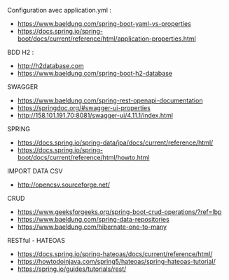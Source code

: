 Configuration avec application.yml :

- https://www.baeldung.com/spring-boot-yaml-vs-properties
- https://docs.spring.io/spring-boot/docs/current/reference/html/application-properties.html

BDD H2 :

- http://h2database.com
- https://www.baeldung.com/spring-boot-h2-database

SWAGGER

- https://www.baeldung.com/spring-rest-openapi-documentation
- https://springdoc.org/#swagger-ui-properties
- http://158.101.191.70:8081/swagger-ui/4.11.1/index.html

SPRING

- https://docs.spring.io/spring-data/jpa/docs/current/reference/html/
- https://docs.spring.io/spring-boot/docs/current/reference/html/howto.html

IMPORT DATA CSV

- http://opencsv.sourceforge.net/

CRUD

- https://www.geeksforgeeks.org/spring-boot-crud-operations/?ref=lbp
- https://www.baeldung.com/spring-data-repositories
- https://www.baeldung.com/hibernate-one-to-many

RESTful - HATEOAS

- https://docs.spring.io/spring-hateoas/docs/current/reference/html/
- https://howtodoinjava.com/spring5/hateoas/spring-hateoas-tutorial/
- https://spring.io/guides/tutorials/rest/